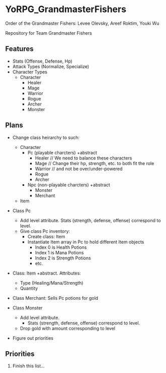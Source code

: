 # YoRPG_GrandmasterFishers

Order of the Grandmaster Fishers:
Levee Olevsky, Areef Roktim, Youki Wu

Repository for Team Grandmaster Fishers

## Features 

* Stats (Offense, Defense, Hp)
* Attack Types (Normalize, Specialize)
* Character Types
  * Character
    * Healer
    * Mage
    * Warrior
    * Rogue
    * Archer
    * Monster

## Plans

* Change class heirarchy to such:
  * Character
    * Pc (playable charcters) +abstract
      * Healer 	   // We need to balance these characters
      * Mage	   // Change their hp, strength, etc. to both fit the role
      * Warrior	   // and not be over/under-powered
      * Rogue
      * Archer
    * Npc (non-playable charcters) +abstract
      * Monster
      * Merchant
  * Item

* Class Pc
  * Add level attribute. Stats (strength, defense, offense) correspond to level.
  * Give class Pc inventory:
    * Create class: Item
    * Instantiate Item array in Pc to hold different Item objects
      * Index 0 is Health Potions
      * Index 1 is Mana Potions
      * Index 2 is Strength Potions
      * etc.

* Class: Item +abstract. Attributes:
  * Type (Healing/Mana/Strength)
  * Quantity

* Class Merchant: Sells Pc potions for gold

* Class Monster
  * Add level attribute.
    * Stats (strength, defense, offense) correspond to level.
  * Drop gold with amount corresponding to level

* Figure out priorities

## Priorities

1. Finish this list...
